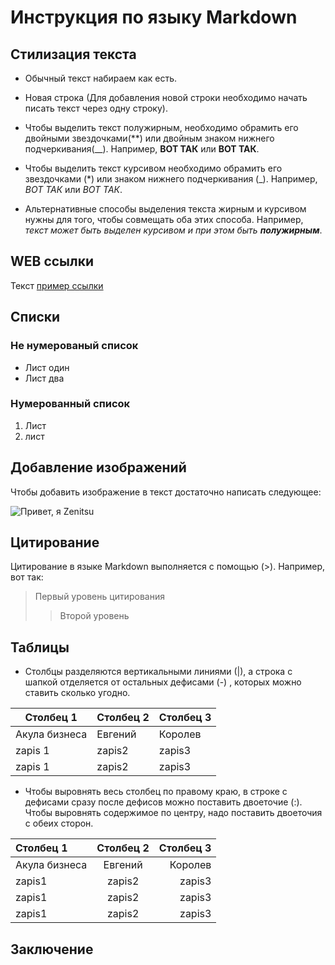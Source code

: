 # Инструкция по языку Markdown

## Стилизация текста 
- Обычный текст набираем как есть.

- Новая строка (Для добавления новой строки необходимо начать писать текст через одну строку).

- Чтобы выделить текст полужирным, необходимо обрамить его двойными звездочками(**) или двойным знаком нижнего подчеркивания(__). Например, **ВОТ ТАК** или __ВОТ ТАК__.

- Чтобы выделить текст курсивом необходимо обрамить его звездочками (*) или знаком нижнего подчеркивания (_). Например, *ВОТ ТАК* или _ВОТ ТАК_.

- Альтернативные способы выделения текста жирным и курсивом нужны для того, чтобы совмещать оба этих способа. Например, _текст может быть выделен курсивом и при этом быть **полужирным**_.


## WEB ссылки
Текст [пример ссылки]("http.example.com" "Всплывающая подсказка")

## Списки
### Не нумерованый список
* Лист один
* Лист два

### Нумерованный список
1. Лист
2. лист

## Добавление изображений 

Чтобы добавить изображение в текст достаточно написать следующее:

![Привет, я Zenitsu](zenitsu.png) 


## Цитирование

Цитирование в языке Markdown выполняется с помощью (>).
 Например, вот так:
> Первый уровень цитирования
>> Второй уровень

## Таблицы 

+ Столбцы разделяются вертикальными линиями (|), а строка с шапкой отделяется от остальных дефисами (-) , которых можно ставить сколько угодно.

|Столбец 1|Столбец 2|Столбец 3|
|-|----|--|
|Акула бизнеса| Евгений| Королев|
|zapis 1|zapis2| zapis3|
|zapis 1|zapis2| zapis3|


+ Чтобы выровнять весь столбец по правому краю, в строке с дефисами сразу после дефисов можно поставить двоеточие (:). Чтобы выровнять содержимое по центру, надо поставить двоеточия с обеих сторон.

|Столбец 1|Столбец 2|Столбец 3|
|:-|:----:|--:|
|Акула бизнеса             | Евгений  | Королев|
|zapis1|zapis2| zapis3|
|zapis1|zapis2| zapis3|
|zapis1|zapis2| zapis3|


## Заключение











